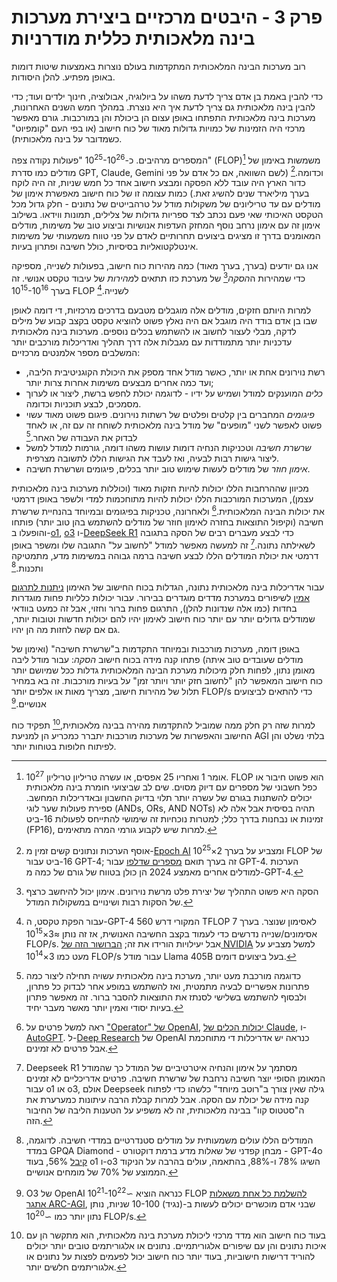 # פרק 3 - היבטים מרכזיים ביצירת מערכות בינה מלאכותית כללית מודרניות

רוב מערכות הבינה המלאכותית המתקדמות בעולם נוצרות באמצעות שיטות דומות באופן מפתיע. להלן היסודות.

כדי להבין באמת בן אדם צריך לדעת משהו על ביולוגיה, אבולוציה, חינוך ילדים ועוד; כדי להבין בינה מלאכותית גם צריך לדעת איך היא נוצרת. במהלך חמש השנים האחרונות, מערכות בינה מלאכותית התפתחו באופן עצום הן ביכולת והן במורכבות. גורם מאפשר מרכזי היה הזמינות של כמויות גדולות מאוד של כוח חישוב (או בפי העם "קומפיוט" כשמדובר על בינה מלאכותית).

המספרים מרהיבים. כ-10<sup>25</sup>-10<sup>26</sup> "פעולות נקודה צפה" (FLOP)[^1] משמשות באימון של מודלים כמו סדרת GPT, Claude, Gemini וכדומה.[^2] (לשם השוואה, אם כל אדם על פני כדור הארץ היה עובד ללא הפסקה ומבצע חישוב אחד כל חמש שניות, זה היה לוקח בערך מיליארד שנים להשיג זאת.) כמות עצומה זו של כוח חישוב מאפשרת אימון של מודלים עם עד טריליונים של משקולות מודל על טרהבייטים של נתונים - חלק גדול מכל הטקסט האיכותי שאי פעם נכתב לצד ספריות גדולות של צלילים, תמונות ווידאו. בשילוב אימון זה עם אימון נרחב נוסף המחזק העדפות אנושיות וביצוע טוב של משימות, מודלים המאומנים בדרך זו מציגים ביצועים תחרותיים לאדם על פני טווח משמעותי של משימות אינטלקטואליות בסיסיות, כולל חשיבה ופתרון בעיות.

אנו גם יודעים (בערך, בערך מאוד) כמה מהירות כוח חישוב, בפעולות לשנייה, מספיקה כדי שמהירות ה*הסקה*[^3] של מערכת כזו תתאים ל*מהירות* של עיבוד טקסט אנושי. זה בערך 10<sup>15</sup>-10<sup>16</sup> FLOP לשנייה.[^4]

למרות היותם חזקים, מודלים אלה מוגבלים מטבעם בדרכים מרכזיות, די דומה לאופן שבו בן אדם בודד היה מוגבל אם היה נאלץ פשוט להוציא טקסט בקצב קבוע של מילים לדקה, מבלי לעצור לחשוב או להשתמש בכלים נוספים. מערכות בינה מלאכותית עדכניות יותר מתמודדות עם מגבלות אלה דרך תהליך ואדריכלות מורכבים יותר המשלבים מספר אלמנטים מרכזיים:

- רשת נוירונים אחת או יותר, כאשר מודל אחד מספק את היכולת הקוגניטיבית הליבה, ועד כמה אחרים מבצעים משימות אחרות צרות יותר;
- *כלים* המוענקים למודל ושמיש על ידיו - לדוגמה יכולת לחפש ברשת, ליצור או לערוך מסמכים, לבצע תוכניות וכדומה.
- *פיגומים* המחברים בין קלטים ופלטים של רשתות נוירונים. פיגום פשוט מאוד עשוי פשוט לאפשר לשני "מופעים" של מודל בינה מלאכותית לשוחח זה עם זה, או לאחד לבדוק את העבודה של האחר.[^5]
- *שרשרת חשיבה* וטכניקות הנחיה דומות עושות משהו דומה, גורמות למודל למשל ליצור גישות רבות לבעיה, ואז לעבד את הגישות הללו לתשובה מצרפית.
- *אימון חוזר* של מודלים לעשות שימוש טוב יותר בכלים, פיגומים ושרשרת חשיבה.

מכיוון שההרחבות הללו יכולות להיות חזקות מאוד (וכוללות מערכות בינה מלאכותית עצמן), המערכות המורכבות הללו יכולות להיות מתוחכמות למדי ולשפר באופן דרמטי את יכולות הבינה המלאכותית.[^6] ולאחרונה, טכניקות בפיגומים ובמיוחד בהנחיית שרשרת חשיבה (וקיפול התוצאות בחזרה לאימון חוזר של מודלים להשתמש בהן טוב יותר) פותחו והופעלו ב-[o1](https://openai.com/o1/), [o3](https://openai.com/index/openai-o3-mini/) ו-[DeepSeek R1](https://api-docs.deepseek.com/news/news250120) כדי לבצע מעברים רבים של הסקה בתגובה לשאילתה נתונה.[^7] זה למעשה מאפשר למודל "לחשוב על" התגובה שלו ומשפר באופן דרמטי את יכולת המודלים הללו לבצע חשיבה ברמה גבוהה במשימות מדע, מתמטיקה ותכנות.[^8]

עבור אדריכלות בינה מלאכותית נתונה, הגדלות בכוח החישוב של האימון [ניתנות לתרגום אמין](https://arxiv.org/abs/2405.10938) לשיפורים במערכת מדדים מוגדרים בבירור. עבור יכולות כלליות פחות מוגדרות בחדות (כמו אלה שנדונות להלן), התרגום פחות ברור וחזוי, אבל זה כמעט בוודאי שמודלים גדולים יותר עם יותר כוח חישוב לאימון יהיו להם יכולות חדשות וטובות יותר, גם אם קשה לחזות מה הן יהיו.

באופן דומה, מערכות מורכבות ובמיוחד התקדמות ב"שרשרת חשיבה" (ואימון של מודלים שעובדים טוב איתה) פתחו קנה מידה בכוח חישוב *הסקה*: עבור מודל ליבה מאומן נתון, לפחות חלק מיכולות מערכת הבינה המלאכותית גדלות ככל שמיושם יותר כוח חישוב המאפשר להן "לחשוב חזק יותר ויותר זמן" על בעיות מורכבות. זה בא במחיר תלול של מהירות חישוב, מצריך מאות או אלפים יותר FLOP/s כדי להתאים לביצועים אנושיים.[^9]

למרות שזה רק חלק ממה שמוביל להתקדמות מהירה בבינה מלאכותית,[^10] תפקיד כוח החישוב והאפשרות של מערכות מורכבות יתברר כמכריע הן למניעת AGI בלתי נשלט והן לפיתוח חלופות בטוחות יותר.

[^1]: 10<sup>27</sup> אומר 1 ואחריו 25 אפסים, או עשרה טריליון טריליון. FLOP הוא פשוט חיבור או כפל חשבוני של מספרים עם דיוק מסוים. שים לב שביצועי חומרת בינה מלאכותית יכולים להשתנות בגורם של עשרה יותר תלוי בדיוק החשבון ובאדריכלות המחשב. ספירת פעולות שער לוגי (ANDs, ORs, AND NOTs) תהיה בסיסית אבל אלה לא זמינות או נבחנות בדרך כלל; למטרות נוכחיות זה שימושי להתייחס לפעולות 16-ביט (FP16), למרות שיש לקבוע גורמי המרה מתאימים.

[^2]: אוסף הערכות ונתונים קשים זמין מ-[Epoch AI](https://epochai.org/data/large-scale-ai-models) ומצביע על בערך 2×10<sup>25</sup> FLOP של 16-ביט עבור GPT-4; זה בערך תואם [מספרים שדלפו](https://mpost.io/gpt-4s-leaked-details-shed-light-on-its-massive-scale-and-impressive-architecture/) עבור GPT-4. הערכות למודלים אחרים מאמצע 2024 הן כולן בטווח של גורם של כמה מ-GPT-4.

[^3]: הסקה היא פשוט התהליך של יצירת פלט מרשת נוירונים. אימון יכול להיחשב כרצף של הסקות רבות ושינויים במשקולות המודל.

[^4]: עבור הפקת טקסט, ה-GPT-4 המקורי דרש 560 TFLOP לאסימון שנוצר. בערך 7 אסימונים/שנייה נדרשים כדי לעמוד בקצב החשיבה האנושית, אז זה נותן ≈3×10<sup>15</sup> FLOP/s. אבל יעילויות הורידו את זה; [הברושור הזה של NVIDIA](https://developer.nvidia.com/blog/supercharging-llama-3-1-across-nvidia-platforms/) למשל מצביע על מעט כמו 3×10<sup>14</sup> FLOP/s עבור מודל Llama 405B בעל ביצועים דומים.

[^5]: כדוגמה מורכבת מעט יותר, מערכת בינה מלאכותית עשויה תחילה ליצור כמה פתרונות אפשריים לבעיה מתמטית, ואז להשתמש במופע אחר לבדוק כל פתרון, ולבסוף להשתמש בשלישי לסנתז את התוצאות להסבר ברור. זה מאפשר פתרון בעיות יסודי ואמין יותר מאשר מעבר יחיד.

[^6]: ראה למשל פרטים על ["Operator" של OpenAI](https://openai.com/index/introducing-operator/), [יכולות הכלים של Claude](https://docs.anthropic.com/en/docs/build-with-claude/computer-use), ו-[AutoGPT](https://github.com/Significant-Gravitas/AutoGPT). ל-[Deep Research](https://openai.com/index/introducing-deep-research/) של OpenAI כנראה יש אדריכלות די מתוחכמת אבל פרטים לא זמינים.

[^7]: Deepseek R1 מסתמך על אימון והנחיה איטרטיביים של המודל כך שהמודל המאומן הסופי יוצר חשיבה נרחבת של שרשרת חשיבה. פרטים אדריכליים לא זמינים עבור o1 או o3, אולם Deepseek גילה שאין צורך ב"רוטב מיוחד" כלשהו כדי לפתוח קנה מידה של יכולת עם הסקה. אבל למרות קבלת הרבה עיתונות כמערערת את ה"סטטוס קוו" בבינה מלאכותית, זה לא משפיע על הטענות הליבה של החיבור הזה.

[^8]: המודלים הללו עולים משמעותית על מודלים סטנדרטיים במדדי חשיבה. לדוגמה, במדד GPQA Diamond - מבחן קפדני של שאלות מדע ברמת דוקטורט - GPT-4o [קיבל](https://openai.com/index/learning-to-reason-with-llms/) 56%, בעוד o1 ו-o3 השיגו 78% ו-88%, בהתאמה, עולים בהרבה על הניקוד הממוצע של 70% של מומחים אנושיים.

[^9]: O3 של OpenAI כנראה הוציא ∼10<sup>21</sup>-10<sup>22</sup> FLOP [להשלמת כל אחת משאלות אתגר ARC-AGI](https://www.interconnects.ai/p/openais-o3-the-2024-finale-of-ai), שבני אדם מוכשרים יכולים לעשות ב-(נגיד) 10-100 שניות, נותן נתון יותר כמו ∼10<sup>20</sup> FLOP/s.

[^10]: בעוד כוח חישוב הוא מדד מרכזי ליכולת מערכת בינה מלאכותית, הוא מתקשר הן עם איכות נתונים והן עם שיפורים אלגוריתמיים. נתונים או אלגוריתמים טובים יותר יכולים להוריד דרישות חישוביות, בעוד יותר כוח חישוב יכול לפעמים לפצות על נתונים או אלגוריתמים חלשים יותר.